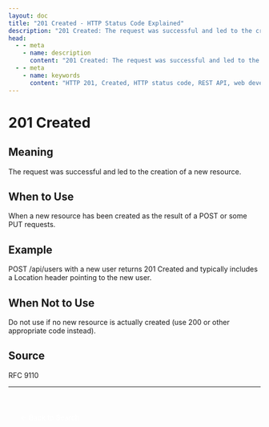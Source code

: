 ```yaml
---
layout: doc
title: "201 Created - HTTP Status Code Explained"
description: "201 Created: The request was successful and led to the creation of a new resource."
head:
  - - meta
    - name: description
      content: "201 Created: The request was successful and led to the creation of a new resource."
  - - meta
    - name: keywords
      content: "HTTP 201, Created, HTTP status code, REST API, web development"
---
```


# 201 Created

## Meaning

The request was successful and led to the creation of a new resource.

## When to Use

When a new resource has been created as the result of a POST or some PUT requests.

## Example

POST /api/users with a new user returns 201 Created and typically includes a Location header pointing to the new user.

## When Not to Use

Do not use if no new resource is actually created (use 200 or other appropriate code instead).

## Source

RFC 9110

---

<div style="margin-top: 40px;">
  <a href="/http-codes/" style="display: inline-block; padding: 12px 24px; background: hsl(var(--primary)); color: white; text-decoration: none; border-radius: var(--radius); font-weight: 500; transition: all 0.2s ease;">← Back to Search</a>
</div>
